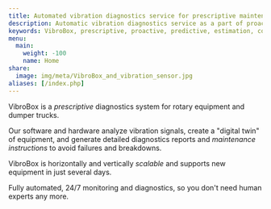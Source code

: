 ```yaml
---
title: Automated vibration diagnostics service for prescriptive maintenance and smart contracts - upgrade your condition monitoring to the next level.
description: Automatic vibration diagnostics service as a part of proactive (or prescriptive in contrast to predictive) maintenance. Our scientists are focused on wavelets, neural networks, fuzzy logic and other digital signal processing algorithms.
keywords: VibroBox, prescriptive, proactive, predictive, estimation, condition, monitoring, equipment, vibro, diagnostics, vibrodiagnostics, vibration, prediction, maintenance, neural networks, wavelets, fuzzy logic, IIoT, industry, dump-trucks
menu:
  main:
    weight: -100
    name: Home
share:
  image: img/meta/VibroBox_and_vibration_sensor.jpg
aliases: [/index.php]
---
```

VibroBox is a *prescriptive* diagnostics system for rotary equipment and dumper trucks.

Our software and hardware analyze vibration signals, create a "digital twin" of equipment, and generate detailed diagnostics reports and *maintenance instructions* to avoid failures and breakdowns.

VibroBox is horizontally and vertically *scalable* and supports new equipment in just several days.

Fully automated, 24/7 monitoring and diagnostics, so you don't need human experts any more.
